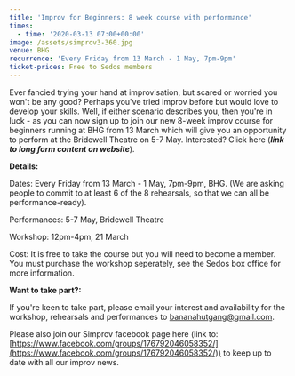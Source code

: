 ```yaml
---
title: 'Improv for Beginners: 8 week course with performance'
times:
  - time: '2020-03-13 07:00+00:00'
image: /assets/simprov3-360.jpg
venue: BHG
recurrence: 'Every Friday from 13 March - 1 May, 7pm-9pm'
ticket-prices: Free to Sedos members
---
```

<!--StartFragment-->



Ever fancied trying your hand at improvisation, but scared or worried you won't be any good? Perhaps you've tried improv before but would love to develop your skills. Well, if either scenario describes you, then you're in luck - as you can now sign up to join our new 8-week improv course for beginners running at BHG from 13 March which will give you an opportunity to perform at the Bridewell Theatre on 5-7 May. Interested? Click here (***link to long form content on website***).



**Details:**

Dates: Every Friday from 13 March - 1 May, 7pm-9pm, BHG. (We are asking people to commit to at least 6 of the 8 rehearsals, so that we can all be performance-ready).

Performances: 5-7 May, Bridewell Theatre

Workshop: 12pm-4pm, 21 March

Cost: It is free to take the course but you will need to become a member. You must purchase the workshop seperately, see the Sedos box office for more information. 



**Want to take part?:**

If you're keen to take part, please email your interest and availability for the workshop, rehearsals and performances to [bananahutgang@gmail.com](mailto:bananahutgang@gmail.com).

Please also join our Simprov facebook page here (link to:[https://www.facebook.com/​groups/176792046058352/](https://www.facebook.com/groups/176792046058352/)) to keep up to date with all our improv news.

<!--EndFragment-->

